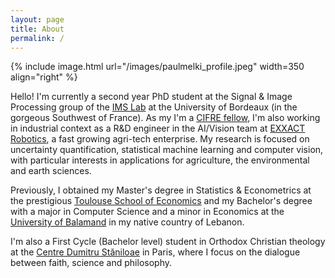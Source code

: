 ```yaml
---
layout: page
title: About
permalink: /
---
```


{% include image.html url="/images/paulmelki_profile.jpeg" width=350 align="right" %}


Hello! I'm currently a second year PhD student at the Signal & Image Processing group of the [IMS Lab](https://www.ims-bordeaux.fr/) at the University of Bordeaux (in the gorgeous Southwest of France). As my I'm a [CIFRE fellow](https://www.enseignementsup-recherche.gouv.fr/fr/les-cifre-46510), I'm also working in industrial context as a R&D engineer in the AI/Vision team at [EXXACT Robotics](https://exxact-robotics.com/en/), a fast growing agri-tech enterprise. My research is focused on uncertainty quantification, statistical machine learning and computer vision, with particular interests in applications for agriculture, the environmental and earth sciences.

Previously, I obtained my Master's degree in Statistics & Econometrics at the prestigious [Toulouse School of Economics](https://www.tse-fr.eu/) and my Bachelor's degree with a major in Computer Science and a minor in Economics at the [University of Balamand](https://www.balamand.edu.lb/home/Pages/default.aspx) in my native country of Lebanon.

I'm also a First Cycle (Bachelor level) student in Orthodox Christian theology at the [Centre Dumitru Stăniloae](https://cdsparis.eu/) in Paris, where I focus on the dialogue between faith, science and philosophy.

<!-- Hello, fellow wanderer of the world and welcome to my blog! 

Let me start by introducing myself, and hopefully you will too! 

I'm a Lebanese researcher in Statistical Learning and Machine Perception residing in France. I'm currently a PhD candidate conducting my research jointly between
[the IMS Laboratory (CNRS, Bordeaux INP)](https://www.ims-bordeaux.fr/en/72-en/extranet-en/125-accueil)
at [Université de Bordeaux](https://www.u-bordeaux.fr/) and [EXXACT Robotics](https://exxact-robotics.com/en/), a fast-growing dynamic agri-tech startup based in Champagne. My research is focused on robust deep learning, uncertainty quantification and machine perception.

I arrived to France to pursue my Master's degree in Statistics & Econometrics at [Toulouse School of Economics](https://www.tse-fr.eu/) (Université Toulouse 1 Capitole & 
Université Toulouse 3 Paul Sabatier) where I concentrated my studies on machine & deep learning, and statistical spatial analysis, and have recently graduated *Cum Laude* (With Distinction).

Previous to my arrival in France, I pursued a Bachelor of Science in Computer Science (Software Engineering) at the 
[University of Balamand](http://www.balamand.edu.lb/home/Pages/default.aspx) in my home country, Lebanon. I also pursued 
a Minor in Economics along with my CS studies (now you got your answer as how I got into Toulouse School of Economics),
and graduated *Summa Cum Laude* with highest distinction among the CS graduates.

On a less professional side, I’m an avid reader, mainly of classical literature and philosophy (but also of everything else too…) and you will
find much of my book reviews here and on my [Goodreads](https://www.goodreads.com/paulmelki) account. I enjoy honest, deep, and meaningful discussions and love to learn from others and sharpen my thinking, so you are free to discuss anything with me! I’m also a big fan of classical arts:
primarily classical music, but also of painting and architecture ; and you may find some ramblings I write on these topics on this blog. 
I enjoy programming and problem-solving, and most importantly, being surrounded by mountains, trees and big skies. 

Life is beautiful, my friend! Let's keep pushing!  -->